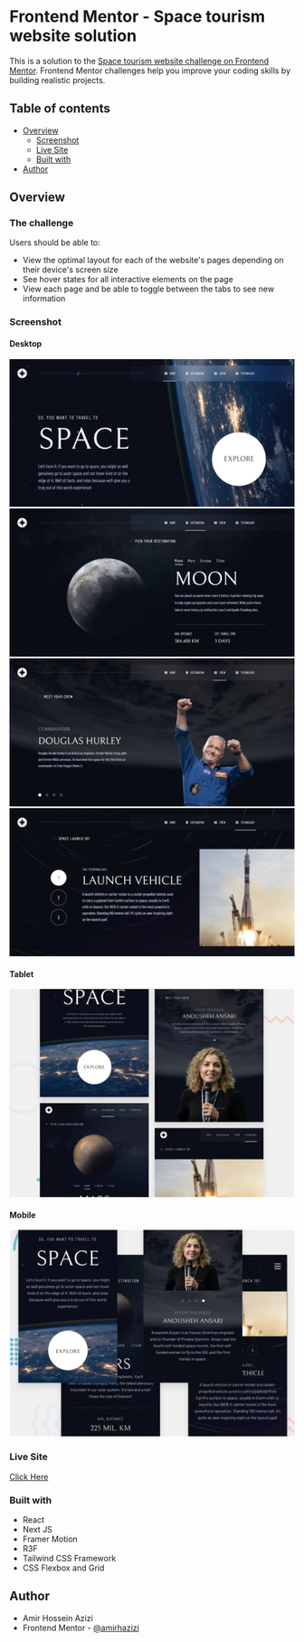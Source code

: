 # Frontend Mentor - Space tourism website solution

This is a solution to the [Space tourism website challenge on Frontend Mentor](https://www.frontendmentor.io/challenges/space-tourism-multipage-website-gRWj1URZ3). Frontend Mentor challenges help you improve your coding skills by building realistic projects.

## Table of contents

- [Overview](#overview)
  - [Screenshot](#screenshot)
  - [Live Site](#livesite)
  - [Built with](#built-with)
- [Author](#author)

## Overview

### The challenge

Users should be able to:

- View the optimal layout for each of the website's pages depending on their device's screen size
- See hover states for all interactive elements on the page
- View each page and be able to toggle between the tabs to see new information

### Screenshot

#### Desktop

![screenshot](./public/Home-page.png)
![screenshot](./public/Destination-page.png)
![screenshot](./public/Crew-page.png)
![screenshot](./public/Technology-page.png)

#### Tablet

![screenshot](./public/Preview%20Tablet.png)

#### Mobile

![screenshot](./public/Preview%20Mobile.png)

### Live Site

[Click Here](https://vermillion-narwhal-2cc999.netlify.app/)

### Built with

- React
- Next JS
- Framer Motion
- R3F
- Tailwind CSS Framework
- CSS Flexbox and Grid

## Author

- Amir Hossein Azizi
- Frontend Mentor - [@amirhazizi](https://www.frontendmentor.io/profile/amirhazizi)
